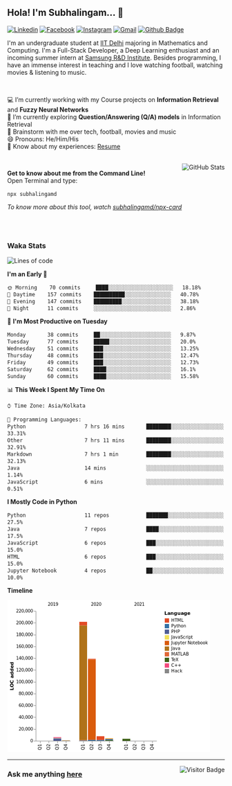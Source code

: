 ## Hola! I'm Subhalingam... 👋

[![Linkedin](https://img.shields.io/badge/-subhalingamd-0077B5?style=flat&logo=Linkedin&logoColor=white&link=https://www.linkedin.com/in/subhalingamd/)](https://www.linkedin.com/in/subhalingamd/)
[![Facebook](https://img.shields.io/badge/-subhalingamd-3b5999?style=flat&logo=Facebook&logoColor=white&link=https://www.facebook.com/subhalingamd/)](https://www.facebook.com/subhalingamd/)
[![Instagram](https://img.shields.io/badge/-@subhu2008-e4405f?style=flat&logo=Instagram&logoColor=white&link=https://www.instagram.com/subhu2008/)](https://www.instagram.com/subhu2008)
[![Gmail](https://img.shields.io/badge/-subhalingam.d-c14438?style=flat&logo=Gmail&logoColor=white&link=mailto:subhalingam.d@gmail.com)](mailto:subhalingam.d@gmail.com)
[![Github Badge](https://img.shields.io/badge/-subhalingamd-333?style=flat&logo=Github&logoColor=white&link=https://www.github.com/subhalingamd/)](https://www.github.com/subhalingamd)
<!-- [![Twitter](https://img.shields.io/badge/-@subhalingamd-55acee?style=flat&labelColor=1ca0f1&logo=twitter&logoColor=white&link=https://twitter.com/subhalingamd)](https://twitter.com/subhalingamd) -->
<!-- [![Website](https://img.shields.io/badge/-subhalingamd.github.io-47CCCC?style=flat&logo=Google-Chrome&logoColor=white&link=https://subhalingamd.github.io)](https://subhalingamd.github.io )-->
<!-- [![Youtube Badge](https://img.shields.io/badge/-subhalingamd-cd201f?style=flat&logo=Youtube&logoColor=white&link=https://youtube.com/subhalingamd/)](https://youtube.com/subhalingamd) -->
<!-- [![Quora Badge](https://img.shields.io/badge/-subhalingamd-b92b27?style=flat&logo=Quora&logoColor=white&link=https://quora.com/subhalingamd/)](https://quora.com/subhalingam-d) -->

I'm an undergraduate student at [IIT Delhi](http://www.iitd.ac.in) majoring in Mathematics and Computing. I'm a Full-Stack Developer, a Deep Learning enthusiast and an incoming summer intern at [Samsung R&D Institute](https://research.samsung.com/sri-n). Besides programming, I have an immense interest in teaching and I love watching football, watching movies & listening to music.

<br />


💻 I’m currently working with my Course projects on **Information Retrieval** and **Fuzzy Neural Networks** <br />
🔭 I’m currently exploring **Question/Answering (Q/A) models** in Information Retrieval <br />
💬 Brainstorm with me over tech, football, movies and music <br />
😄 Pronouns: He/Him/His <br />
📄 Know about my experiences: [Resume](https://subhalingamd.github.io/SubhalingamD.CV.pdf)  <br />

<br />
<img alt="GitHub Stats" src="https://github-readme-stats.vercel.app/api?username=subhalingamd&count_private=true&show_icons=true&include_all_commits=true&theme=dark" align="right">

**Get to know about me from the Command Line!** <br />
Open Terminal and type:
```
npx subhalingamd
```
*To know more about this tool, watch [subhalingamd/npx-card](https://github.com/subhalingamd/npx-card)*

<br /><br />

### Waka Stats


<!--START_SECTION:waka-->
![Lines of code](https://img.shields.io/badge/From%20Hello%20World%20I%27ve%20Written-362879%20lines%20of%20code-blue)

**I'm an Early 🐤** 

```text
🌞 Morning    70 commits     ████░░░░░░░░░░░░░░░░░░░░░   18.18% 
🌆 Daytime    157 commits    ██████████░░░░░░░░░░░░░░░   40.78% 
🌃 Evening    147 commits    █████████░░░░░░░░░░░░░░░░   38.18% 
🌙 Night      11 commits     ░░░░░░░░░░░░░░░░░░░░░░░░░   2.86%

```
📅 **I'm Most Productive on Tuesday** 

```text
Monday       38 commits     ██░░░░░░░░░░░░░░░░░░░░░░░   9.87% 
Tuesday      77 commits     █████░░░░░░░░░░░░░░░░░░░░   20.0% 
Wednesday    51 commits     ███░░░░░░░░░░░░░░░░░░░░░░   13.25% 
Thursday     48 commits     ███░░░░░░░░░░░░░░░░░░░░░░   12.47% 
Friday       49 commits     ███░░░░░░░░░░░░░░░░░░░░░░   12.73% 
Saturday     62 commits     ████░░░░░░░░░░░░░░░░░░░░░   16.1% 
Sunday       60 commits     ████░░░░░░░░░░░░░░░░░░░░░   15.58%

```


📊 **This Week I Spent My Time On** 

```text
⌚︎ Time Zone: Asia/Kolkata

💬 Programming Languages: 
Python                   7 hrs 16 mins       ████████░░░░░░░░░░░░░░░░░   33.31% 
Other                    7 hrs 11 mins       ████████░░░░░░░░░░░░░░░░░   32.91% 
Markdown                 7 hrs 1 min         ████████░░░░░░░░░░░░░░░░░   32.13% 
Java                     14 mins             ░░░░░░░░░░░░░░░░░░░░░░░░░   1.14% 
JavaScript               6 mins              ░░░░░░░░░░░░░░░░░░░░░░░░░   0.51%

```

**I Mostly Code in Python** 

```text
Python                   11 repos            ███████░░░░░░░░░░░░░░░░░░   27.5% 
Java                     7 repos             ████░░░░░░░░░░░░░░░░░░░░░   17.5% 
JavaScript               6 repos             ███░░░░░░░░░░░░░░░░░░░░░░   15.0% 
HTML                     6 repos             ███░░░░░░░░░░░░░░░░░░░░░░   15.0% 
Jupyter Notebook         4 repos             ██░░░░░░░░░░░░░░░░░░░░░░░   10.0%

```


**Timeline**

![Chart not found](https://raw.githubusercontent.com/subhalingamd/subhalingamd/master/charts/bar_graph.png) 


<!--END_SECTION:waka-->


<!--- ![Github stats](https://github-readme-stats.vercel.app/api?username=subhalingamd&count_private=true&show_icons=true&include_all_commits=true&theme=dark) -->
<!--- ![Top Langs](https://github-readme-stats.vercel.app/api/top-langs/?username=subhalingamd&layout=compact) -->

<hr>
<!---
![Visitor Badge](https://visitor-badge.laobi.icu/badge?page_id=subhalingamd.subhalingamd)
<img align="right" alt="GitHub last commit" src="https://img.shields.io/github/last-commit/subhalingamd/subhalingamd?color=blue&label=last%20updated">
--->
<img align="right" alt="Visitor Badge" src="https://visitor-badge.laobi.icu/badge?page_id=subhalingamd.subhalingamd">

### Ask me anything [here](https://github.com/subhalingamd/subhalingamd/discussions/)






